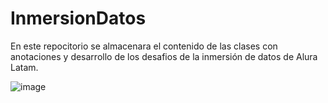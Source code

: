 # InmersionDatos
En este repocitorio se almacenara el contenido de las clases con anotaciones y desarrollo de los desafios de la inmersión de datos de Alura Latam.

![image](https://github.com/Yoel-Gasca/InmersionDatos_2024/assets/83617933/11b1f324-06c7-4f65-bf75-de9292a556a6)

